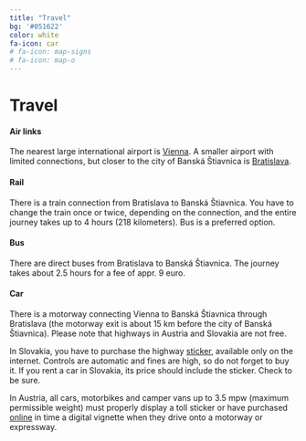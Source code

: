 ```yaml
---
title: "Travel"
bg: '#051622'
color: white
fa-icon: car
# fa-icon: map-signs
# fa-icon: map-o
---
```


# Travel

#### Air links

The nearest large international airport is [Vienna](https://www.viennaairport.com/en/passengers). A smaller airport with limited connections, but closer to the city of Banská Štiavnica is [Bratislava](https://www.bts.aero/en/).

#### Rail

There is a train connection from Bratislava to Banská Štiavnica. You have to change the train once or twice, depending on the connection, and the entire journey takes up to 4 hours (218 kilometers). Bus is a preferred option.

#### Bus
  
There are direct buses from Bratislava to Banská Štiavnica. The journey takes about 2.5 hours for a fee of appr. 9 euro.

#### Car

There is a motorway connecting Vienna to Banská Štiavnica through Bratislava (the motorway exit is about 15 km before the city of Banská Štiavnica). Please note that highways in Austria and Slovakia are not free.

In Slovakia, you have to purchase the highway [sticker](https://sk-vignette.com/en/Index/), available only on the internet. Controls are automatic and fines are high, so do not forget to buy it. If you rent a car in Slovakia, its price should include the sticker. Check to be sure.

In Austria, all cars, motorbikes and camper vans up to 3.5 mpw (maximum permissible weight) must properly display a toll sticker or have purchased [online](https://www.asfinag.at/en/toll/vignette/) in time a digital vignette when they drive onto a motorway or expressway.

